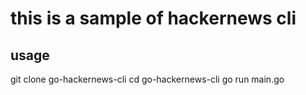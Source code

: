 # this is a sample of hackernews cli
## usage 
git clone go-hackernews-cli
cd go-hackernews-cli
go run main.go
